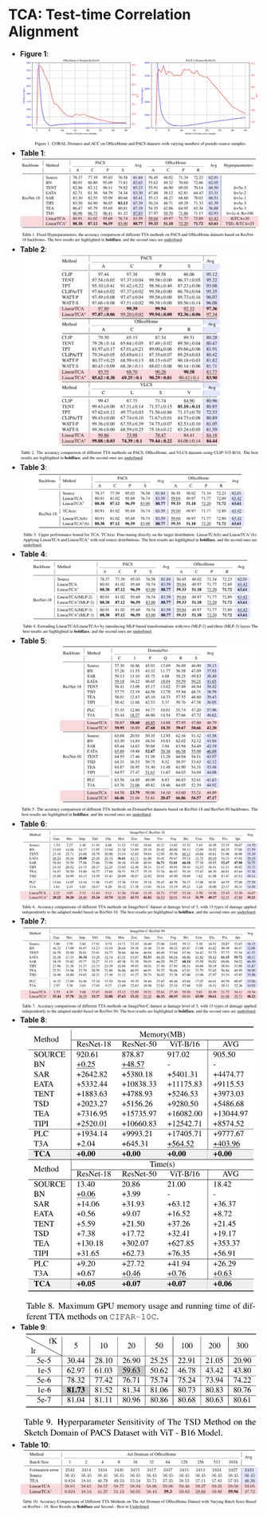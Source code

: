 # TCA: Test-time Correlation Alignment
- **Figure 1**:![Figure1](.\Figures\Figure1.png)
- **Table 1**: ![Table1](.\Tables\Table1.png)
- **Table 2**: ![Table2](.\Tables\Table2.png)
- **Table 3**: ![Table3](.\Tables\Table3.png)
- **Table 4**: ![Table4](.\Tables\Table4.png)
- **Table 5**: ![Table5](.\Tables\Table5.png)
- **Table 6**: ![Table6](.\Tables\Table6.png)
- **Table 7**: ![Table7](.\Tables\Table7.png)
- **Table 8**: ![Table8](.\Tables\Table8.png)
- **Table 9**: ![Table9](.\Tables\Table9.png)
- **Table 10**: ![Table10](.\Tables\Table10.png)
